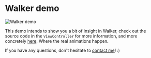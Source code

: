 # Walker demo

![Walker demo](https://github.com/RamonGilabert/Walker/blob/master/Resources/demo.gif)

This demo intends to show you a bit of insight in Walker, check out the source code in the `ViewController` for more information, and more concretely [here](https://github.com/RamonGilabert/Walker/blob/master/Demo/Walker/Walker/ViewController.swift#L51). Where the real animations happen.

If you have any questions, don't hesitate to [contact me](mailto:ramon.gilabert.llop@gmail.com)! :)
